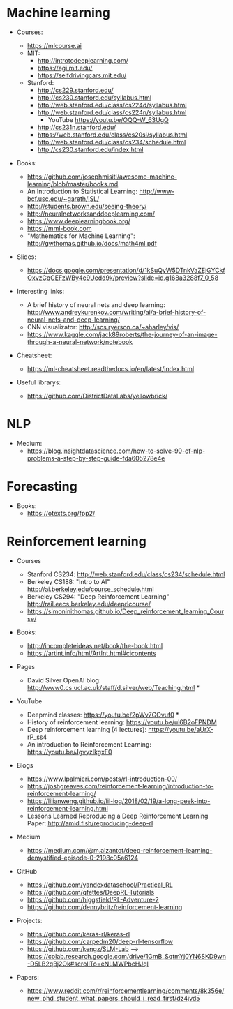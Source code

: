 # Machine learning

* Courses:
	* https://mlcourse.ai
	* MIT:
		* http://introtodeeplearning.com/
		* https://agi.mit.edu/
		* https://selfdrivingcars.mit.edu/
	* Stanford:
		*	 http://cs229.stanford.edu/
	 	* http://cs230.stanford.edu/syllabus.html
	    * http://web.stanford.edu/class/cs224d/syllabus.html
	 	* http://web.stanford.edu/class/cs224n/syllabus.html
			* YouTube https://youtu.be/OQQ-W_63UgQ
	 	* http://cs231n.stanford.edu/
	 	* https://web.stanford.edu/class/cs20si/syllabus.html
	 	* http://web.stanford.edu/class/cs234/schedule.html
	 	* http://cs230.stanford.edu/index.html 

* Books:
	* https://github.com/josephmisiti/awesome-machine-learning/blob/master/books.md
	* An Introduction to Statistical Learning: http://www-bcf.usc.edu/~gareth/ISL/
	* http://students.brown.edu/seeing-theory/
	* http://neuralnetworksanddeeplearning.com/
	* https://www.deeplearningbook.org/
	* https://mml-book.com
	* "Mathematics for Machine Learning": http://gwthomas.github.io/docs/math4ml.pdf

* Slides:
  * https://docs.google.com/presentation/d/1kSuQyW5DTnkVaZEjGYCkfOxvzCqGEFzWBy4e9Uedd9k/preview?slide=id.g168a3288f7_0_58

* Interesting links:
	* A brief history of neural nets and deep learning: http://www.andreykurenkov.com/writing/ai/a-brief-history-of-neural-nets-and-deep-learning/
	* CNN visualizator: http://scs.ryerson.ca/~aharley/vis/
	* https://www.kaggle.com/jack89roberts/the-journey-of-an-image-through-a-neural-network/notebook

* Cheatsheet:
	* https://ml-cheatsheet.readthedocs.io/en/latest/index.html

* Useful librarys:
	* https://github.com/DistrictDataLabs/yellowbrick/


# NLP
* Medium:
	* https://blog.insightdatascience.com/how-to-solve-90-of-nlp-problems-a-step-by-step-guide-fda605278e4e


# Forecasting
* Books:
  * https://otexts.org/fpp2/

# Reinforcement learning
* Courses
  * Stanford CS234: http://web.stanford.edu/class/cs234/schedule.html
  * Berkeley CS188: "Intro to AI" http://ai.berkeley.edu/course_schedule.html
  * Berkeley CS294: "Deep Reinforcement Learning" http://rail.eecs.berkeley.edu/deeprlcourse/
  * https://simoninithomas.github.io/Deep_reinforcement_learning_Course/

* Books:
  * http://incompleteideas.net/book/the-book.html
  * https://artint.info/html/ArtInt.html#cicontents

* Pages
  * David Silver OpenAI blog: http://www0.cs.ucl.ac.uk/staff/d.silver/web/Teaching.html *

* YouTube
  * Deepmind classes: https://youtu.be/2pWv7GOvuf0 *
  * History of reinforcement learning: https://youtu.be/ul6B2oFPNDM
  * Deep reinforcement learning (4 lectures): https://youtu.be/aUrX-rP_ss4
  * An introduction to Reinforcement Learning: https://youtu.be/JgvyzIkgxF0

* Blogs
  * https://www.lpalmieri.com/posts/rl-introduction-00/
  * https://joshgreaves.com/reinforcement-learning/introduction-to-reinforcement-learning/
  * https://lilianweng.github.io/lil-log/2018/02/19/a-long-peek-into-reinforcement-learning.html
  * Lessons Learned Reproducing a Deep Reinforcement Learning Paper: http://amid.fish/reproducing-deep-rl

* Medium
  * https://medium.com/@m.alzantot/deep-reinforcement-learning-demystified-episode-0-2198c05a6124

* GitHub
  * https://github.com/yandexdataschool/Practical_RL
  * https://github.com/qfettes/DeepRL-Tutorials
  * https://github.com/higgsfield/RL-Adventure-2
  * https://github.com/dennybritz/reinforcement-learning

* Projects:
  * https://github.com/keras-rl/keras-rl
  * https://github.com/carpedm20/deep-rl-tensorflow
  * https://github.com/kengz/SLM-Lab --> https://colab.research.google.com/drive/1GmB_SqtmYj0YN6SKD9wn-D5LB2qBj2Ok#scrollTo=eNLMWPbcHJql

* Papers:
  * https://www.reddit.com/r/reinforcementlearning/comments/8k356e/new_phd_student_what_papers_should_i_read_first/dz4jvd5
